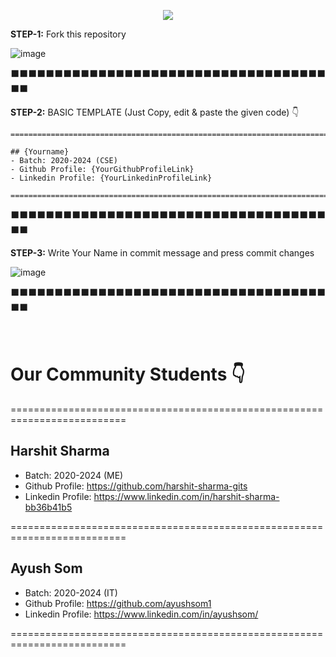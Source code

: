 <p align="center"><img src="https://github.com/decodershbtu/Decoders-Community/blob/main/assets/decoders_Logo_Black.png?raw=true"></img></p>


<p align="center">

**STEP-1:** Fork this repository 

![image](https://user-images.githubusercontent.com/23385605/135757565-88fc32a2-171a-4489-88f4-81aa24655bdd.png)


⬛⬛⬛⬛⬛⬛⬛⬛⬛⬛⬛⬛⬛⬛⬛⬛⬛⬛⬛⬛⬛⬛⬛⬛⬛⬛⬛⬛⬛⬛⬛⬛⬛⬛⬛⬛⬛⬛


**STEP-2:** BASIC TEMPLATE (Just Copy, edit & paste the given code) 👇

```
==========================================================================

## {Yourname}
- Batch: 2020-2024 (CSE)
- Github Profile: {YourGithubProfileLink}
- Linkedin Profile: {YourLinkedinProfileLink}

==========================================================================

```


⬛⬛⬛⬛⬛⬛⬛⬛⬛⬛⬛⬛⬛⬛⬛⬛⬛⬛⬛⬛⬛⬛⬛⬛⬛⬛⬛⬛⬛⬛⬛⬛⬛⬛⬛⬛⬛⬛



**STEP-3:** Write Your Name in commit message and press commit changes

![image](https://user-images.githubusercontent.com/23385605/135757938-997bb931-11ac-462c-ae46-6a0335c089cf.png)




⬛⬛⬛⬛⬛⬛⬛⬛⬛⬛⬛⬛⬛⬛⬛⬛⬛⬛⬛⬛⬛⬛⬛⬛⬛⬛⬛⬛⬛⬛⬛⬛⬛⬛⬛⬛⬛⬛ <br/> <br/> <br/>

</p>



# Our Community Students  👇

==========================================================================

## Harshit Sharma
- Batch: 2020-2024 (ME)
- Github Profile: https://github.com/harshit-sharma-gits
- Linkedin Profile: https://www.linkedin.com/in/harshit-sharma-bb36b41b5

==========================================================================

## Ayush Som
- Batch: 2020-2024 (IT)
- Github Profile: https://github.com/ayushsom1
- Linkedin Profile: https://www.linkedin.com/in/ayushsom/

==========================================================================
